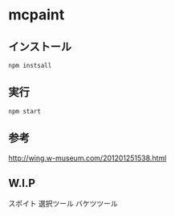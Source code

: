 # mcpaint

## インストール

```
npm instsall
```

## 実行

```
npm start
```

## 参考

http://wing.w-museum.com/201201251538.html

## W.I.P

スポイト
選択ツール
バケツツール
